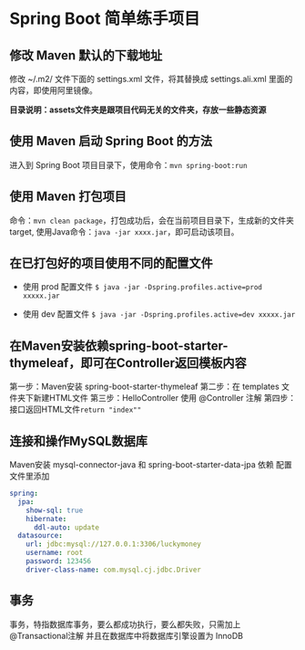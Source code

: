 # Spring Boot 简单练手项目


## 修改 Maven 默认的下载地址
修改 ~/.m2/ 文件下面的 settings.xml 文件，将其替换成 settings.ali.xml 里面的内容，即使用阿里镜像。  

**目录说明：assets文件夹是跟项目代码无关的文件夹，存放一些静态资源**  

## 使用 Maven 启动 Spring Boot 的方法
进入到 Spring Boot 项目目录下，使用命令：`mvn spring-boot:run`

## 使用 Maven 打包项目
命令：`mvn clean package`，打包成功后，会在当前项目目录下，生成新的文件夹target,
使用Java命令：`java -jar xxxx.jar`，即可启动该项目。

## 在已打包好的项目使用不同的配置文件
- 使用 prod 配置文件
`$ java -jar -Dspring.profiles.active=prod xxxxx.jar`

- 使用 dev 配置文件
`$ java -jar -Dspring.profiles.active=dev xxxxx.jar`

## 在Maven安装依赖spring-boot-starter-thymeleaf，即可在Controller返回模板内容
第一步：Maven安装 spring-boot-starter-thymeleaf 
第二步：在 templates 文件夹下新建HTML文件
第三步：HelloController 使用 @Controller 注解
第四步：接口返回HTML文件`return "index""`

## 连接和操作MySQL数据库
Maven安装 mysql-connector-java 和 spring-boot-starter-data-jpa 依赖
配置文件里添加
```yaml
spring:
  jpa:
    show-sql: true
    hibernate:
      ddl-auto: update
  datasource:
    url: jdbc:mysql://127.0.0.1:3306/luckymoney
    username: root
    password: 123456
    driver-class-name: com.mysql.cj.jdbc.Driver
```
## 事务
事务，特指数据库事务，要么都成功执行，要么都失败，只需加上 @Transactional注解
并且在数据库中将数据库引擎设置为 InnoDB



